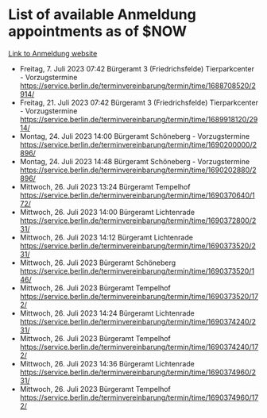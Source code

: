 # List of available Anmeldung appointments as of $NOW
[Link to Anmeldung website](https://service.berlin.de/terminvereinbarung/termin/tag.php?termin=1&anliegen[]=120686&dienstleisterlist=122210,122217,327316,122219,327312,122227,327314,122231,327346,122243,327348,122254,122252,329742,122260,329745,122262,329748,122271,327278,122273,327274,122277,327276,330436,122280,327294,122282,327290,122284,327292,122291,327270,122285,327266,122286,327264,122296,327268,150230,329760,122297,327286,122294,327284,122312,329763,122314,329775,122304,327330,122311,327334,122309,327332,317869,122281,327352,122279,329772,122283,122276,327324,122274,327326,122267,329766,122246,327318,122251,327320,122257,327322,122208,327298,122226,327300&herkunft=http%3A%2F%2Fservice.berlin.de%2Fdienstleistung%2F120686%2F)
- Freitag, 7. Juli 2023 07:42 Bürgeramt 3 (Friedrichsfelde) Tierparkcenter - Vorzugstermine https://service.berlin.de/terminvereinbarung/termin/time/1688708520/2914/
- Freitag, 21. Juli 2023 07:42 Bürgeramt 3 (Friedrichsfelde) Tierparkcenter - Vorzugstermine https://service.berlin.de/terminvereinbarung/termin/time/1689918120/2914/
- Montag, 24. Juli 2023 14:00 Bürgeramt Schöneberg - Vorzugstermine https://service.berlin.de/terminvereinbarung/termin/time/1690200000/2896/
- Montag, 24. Juli 2023 14:48 Bürgeramt Schöneberg - Vorzugstermine https://service.berlin.de/terminvereinbarung/termin/time/1690202880/2896/
- Mittwoch, 26. Juli 2023 13:24 Bürgeramt Tempelhof https://service.berlin.de/terminvereinbarung/termin/time/1690370640/172/
- Mittwoch, 26. Juli 2023 14:00 Bürgeramt Lichtenrade https://service.berlin.de/terminvereinbarung/termin/time/1690372800/231/
- Mittwoch, 26. Juli 2023 14:12 Bürgeramt Lichtenrade https://service.berlin.de/terminvereinbarung/termin/time/1690373520/231/
- Mittwoch, 26. Juli 2023  Bürgeramt Schöneberg https://service.berlin.de/terminvereinbarung/termin/time/1690373520/146/
- Mittwoch, 26. Juli 2023  Bürgeramt Tempelhof https://service.berlin.de/terminvereinbarung/termin/time/1690373520/172/
- Mittwoch, 26. Juli 2023 14:24 Bürgeramt Lichtenrade https://service.berlin.de/terminvereinbarung/termin/time/1690374240/231/
- Mittwoch, 26. Juli 2023  Bürgeramt Tempelhof https://service.berlin.de/terminvereinbarung/termin/time/1690374240/172/
- Mittwoch, 26. Juli 2023 14:36 Bürgeramt Lichtenrade https://service.berlin.de/terminvereinbarung/termin/time/1690374960/231/
- Mittwoch, 26. Juli 2023  Bürgeramt Tempelhof https://service.berlin.de/terminvereinbarung/termin/time/1690374960/172/
